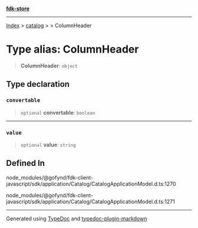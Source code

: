 [**fdk-store**](../../../README.md)
***

[Index](../../../API.md) > [catalog](../../README.md) > [<internal>](../README.md) > ColumnHeader

# Type alias: ColumnHeader

> **ColumnHeader**: `object`

## Type declaration

### `convertable`

> `optional` **convertable**: `boolean`

***

### `value`

> `optional` **value**: `string`

## Defined In

node\_modules/@gofynd/fdk-client-javascript/sdk/application/Catalog/CatalogApplicationModel.d.ts:1270

node\_modules/@gofynd/fdk-client-javascript/sdk/application/Catalog/CatalogApplicationModel.d.ts:1271

***
Generated using [TypeDoc](https://typedoc.org/) and [typedoc-plugin-markdown](https://www.npmjs.com/package/typedoc-plugin-markdown)
